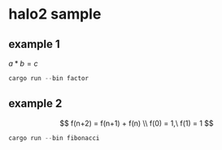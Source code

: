# halo2 sample

## example 1

$a*b = c$

```rust
cargo run --bin factor
```

## example 2

$$
f(n+2) = f(n+1) + f(n) \\
f(0) = 1,\ f(1) = 1
$$

```rust
cargo run --bin fibonacci
```
